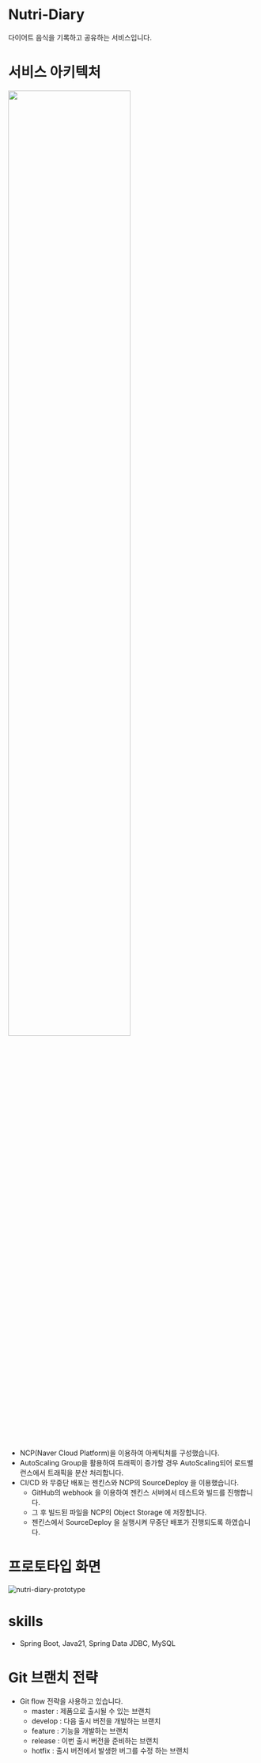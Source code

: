 # Nutri-Diary
다이어트 음식을 기록하고 공유하는 서비스입니다.
# 서비스 아키텍처
<a href="link"><img src="https://github.com/user-attachments/assets/79f1340e-415e-4b27-9c2c-e8a589139b93" width="70%"></a>
* NCP(Naver Cloud Platform)을 이용하여 아케틱처를 구성했습니다.
* AutoScaling Group을 활용하여 트래픽이 증가할 경우 AutoScaling되어 로드밸런스에서 트래픽을 분산 처리합니다.
* CI/CD 와 무중단 배포는 젠킨스와 NCP의 SourceDeploy 을 이용했습니다.
  * GitHub의 webhook 을 이용하여 젠킨스 서버에서 테스트와 빌드를 진행합니다.
  * 그 후 빌드된 파일을 NCP의 Object Storage 에 저장합니다.
  * 젠킨스에서 SourceDeploy 을 실행시켜 무중단 배포가 진행되도록 하였습니다.
# 프로토타입 화면
![nutri-diary-prototype](https://github.com/user-attachments/assets/ccbbc96a-027e-46e2-829e-f724056f5dff)
# skills
- Spring Boot, Java21, Spring Data JDBC, MySQL
# Git 브랜치 전략
* Git flow 전략을 사용하고 있습니다.
  * master : 제품으로 출시될 수 있는 브랜치
  * develop : 다음 출시 버전을 개발하는 브랜치
  * feature : 기능을 개발하는 브랜치
  * release : 이번 출시 버전을 준비하는 브랜치
  * hotfix : 출시 버전에서 발생한 버그를 수정 하는 브랜치
